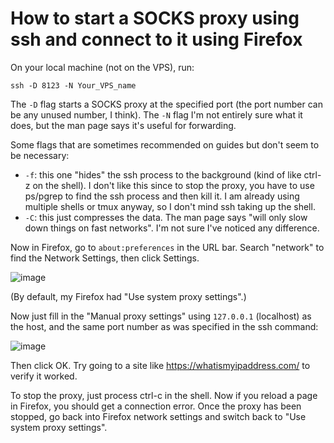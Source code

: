 # How to start a SOCKS proxy using ssh and connect to it using Firefox

On your local machine (not on the VPS), run:

```
ssh -D 8123 -N Your_VPS_name
```

The `-D` flag starts a SOCKS proxy at the specified port (the port number can be any unused number, I think).
The `-N` flag I'm not entirely sure what it does, but the man page says it's useful for forwarding.

Some flags that are sometimes recommended on guides but don't seem to be necessary:

* `-f`: this one "hides" the ssh process to the background (kind of like ctrl-z on the shell).
  I don't like this since to stop the proxy, you have to use ps/pgrep to find the ssh process and then kill it.
  I am already using multiple shells or tmux anyway, so I don't mind ssh taking up the shell.
* `-C`: this just compresses the data. The man page says "will only slow down things on fast networks". I'm not
  sure I've noticed any difference.


Now in Firefox, go to `about:preferences` in the URL bar.
Search "network" to find the Network Settings, then click Settings.

![image](https://user-images.githubusercontent.com/1450515/143175876-aa321b75-a76f-486c-9e57-1c6d7b9b5c69.png)

(By default, my Firefox had "Use system proxy settings".)

Now just fill in the "Manual proxy settings" using `127.0.0.1` (localhost) as the host, and the same port number as was specified in the ssh command:

![image](https://user-images.githubusercontent.com/1450515/143175993-11e39ee9-e014-423f-b547-3704bbd3129c.png)

Then click OK. Try going to a site like https://whatismyipaddress.com/ to verify it worked.

To stop the proxy, just process ctrl-c in the shell. Now if you reload a page in Firefox, you should get a connection error.
Once the proxy has been stopped, go back into Firefox network settings and switch back to "Use system proxy settings".
